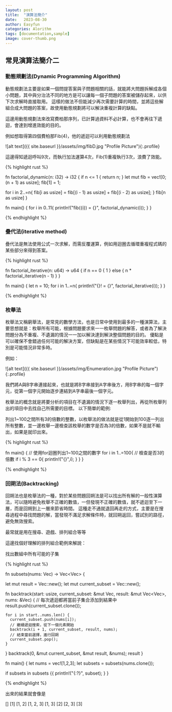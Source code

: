 ```yaml
---
layout: post
title:  "演算法簡介"
date:   2023-08-30
author: Easyfun
categories: Alorithm
tags: [documentation,sample]
image: cover-thumb.png
---
```


## 常見演算法簡介二

### 動態規劃法(Dynamic Programming Algorithm)

動態規劃法主要是如果一個問提答案與子問題相關的話，就能將大問題拆解成各個小問題，其中與分治法不同的地方是可以讓每一個子問題的答案被儲存起來，以供下次求解時直接取用。
這樣的做法不但能減少再次需要計算的時間，並將這些解組合成大問題的答案，故使用動態規劃將可以解決重複計算的缺點。

這邊用動態規劃法來改寫費柏那序列，已計算過資料不必計算，也不會再往下遞迴，會達到增進效能的目的。

例如想取得第四個費柏那Fib(4)，他的遞迴可以利用動態規劃法

![alt text]({{ site.baseurl }}/assets/img/fibD.jpg "Profile Picture"){:.profile}

這邊得知遞迴呼叫9次，而執行加法運算4次，Fib(1)重複執行3次，浪費了效能。

{% highlight rust %}

fn factorial_dynamic(n: i32) -> i32 {
  if n <= 1 {
        return n;
  }
  let mut fib = vec![0; (n + 1) as usize];
  fib[1] = 1;

  for i in 2..=n{
    fib[i as usize] = fib[(i - 1) as usize] + fib[(i - 2) as usize];
  }
  fib[n as usize]
}

fn main() {
  for i in 0..11{
    println!("fib({i}) = {}", factorial_dynamic(i));
  }
}

{% endhighlight %}

### 疊代法(iterative method)

疊代法是無法使用公式一次求解，而需反覆運算，例如用迴圈去循環重複程式碼的某些部分來得到答案。

{% highlight rust %}

fn factorial_iterative(n: u64) -> u64 {
  if n == 0 {
    1
  } else {
    n * factorial_iterative(n - 1)
  }
}

fn main() {
  let n = 10;
  for i in 1..=n{
    println!("{}! = {}", factorial_iterative(i));
  }
}

{% endhighlight %}

### 枚舉法

枚舉法又稱窮舉法，是常見的數學方法，也是日常中使用到最多的一種演算法，主要思想就是：枚舉所有可能，根據問題要求來一一枚舉問題的解答，或者為了解決問題分為不重複、不遺漏的情況一一加以解決達到解決整個問題的目的。
優點是可以確保不會錯過任何可能的解決方案，但缺點是在某些情況下可能效率較低，特別是可能情況非常多時。

例如：

![alt text]({{ site.baseurl }}/assets/img/Enumeration.jpg "Profile Picture"){:.profile}

我們將A與B字串連接起來，也就是將B字串接到A字串後方，用B字串的每一個字元，從第一個字元開始逐步連結到A字串最後一個字元。

枚舉法的概念就是將要分析的項目在不遺漏的情況下逐一枚舉列出，再從所枚舉列出的項目中去找自己所需要的目標。
以下簡單的範例:

列出1~100之間所有3的倍數的整數，以枚舉法的做法就是從1開始到100逐一列出所有整數，並一邊枚舉一邊檢查該枚舉的數字是否為3的倍數，如果不是就不輸出，如果是就印出來。

{% highlight rust %}

fn main() {
  // 使用for迴圈列出1~100之間的數字
  for i in 1..=100{
    // 檢查是否3的倍數
    if i % 3 == 0{
      println!("{}",i);
    }
  }
}

{% endhighlight %}

### 回朔法(Backtracking)

回朔法也是枚舉法的一種，對於某些問題回朔法是可以找出所有解的一般性演算法，可以隨時避免枚舉不正確的數值，一但發現不正確的數值，就不遞迴至下一層，而是回朔到上一層來節省時間。
這種走不通就退回再走的方式，主要是在搜尋過程中尋找問題的解，當發現不滿足求解條件時，就回朔返回，嘗試別的路徑，避免無效搜索。

最常就是用在搜尋、遊戲、排列組合等等

這邊找個好理解的排列組合範例來解說：

找出數組中所有可能的子集

{% highlight rust %}

fn subsets(nums: Vec<i42>) -> Vec<Vec<i32>> {

  let mut result = Vec::new();
  let mut current_subset = Vec::new();

  fn backtrack(start: usize, current_subset: &mut Vec<i32>, result: &mut Vec<Vec<i32>>, nums: &Vec<i42>) {
    // 每次遞迴都將當前子集合添加到結果中
    result.push(current_subset.clone());

    for i in start..nums.len() {
      current_subset.push(nums[i]);
      // 繼續遞迴搜索，從下一個元素開始
      backtrack(i + 1, current_subset, result, nums);
      // 結束當前選擇，進行回朔
      current_subset.pop();
    }
  }
  backtrack(0, &mut current_subset, &mut result, &nums);
  result
}

fn main() {
  let nums = vec![1,2,3];
  let subsets = subsets(nums.clone());

  if subsets in subsets {{
    println!("{:?}", subset);
  }
}

{% endhighlight %}

出來的結果就會像是

[]
[1]
[1, 2]
[1, 2, 3]
[1, 3]
[2]
[2, 3]
[3]

